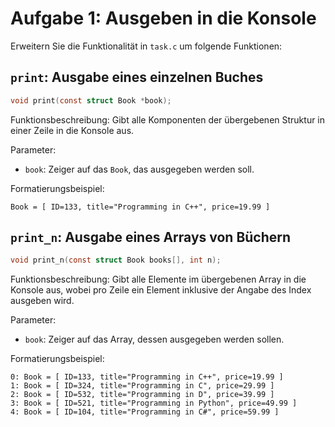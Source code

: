 # Aufgabe 1: Ausgeben in die Konsole

Erweitern Sie die Funktionalität in `task.c` um folgende Funktionen:

## `print`: Ausgabe eines einzelnen Buches
```c
void print(const struct Book *book);
```
Funktionsbeschreibung: Gibt alle Komponenten der übergebenen Struktur in einer Zeile in die Konsole aus.

Parameter:

- `book`: Zeiger auf das `Book`, das ausgegeben werden soll.

Formatierungsbeispiel:
```
Book = [ ID=133, title="Programming in C++", price=19.99 ]
```

## `print_n`: Ausgabe eines Arrays von Büchern
```c
void print_n(const struct Book books[], int n);
```
Funktionsbeschreibung: Gibt alle Elemente im übergebenen Array in die Konsole aus, wobei pro Zeile ein Element inklusive der Angabe des Index ausgeben wird.

Parameter:

- `book`: Zeiger auf das Array, dessen ausgegeben werden sollen.

Formatierungsbeispiel:
```
0: Book = [ ID=133, title="Programming in C++", price=19.99 ]
1: Book = [ ID=324, title="Programming in C", price=29.99 ]
2: Book = [ ID=532, title="Programming in D", price=39.99 ]
3: Book = [ ID=521, title="Programming in Python", price=49.99 ]
4: Book = [ ID=104, title="Programming in C#", price=59.99 ]
```
